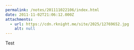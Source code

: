 ```yaml
---
permalink: /notes/201111022106/index.html
date: 2011-11-02T21:06:12.000Z
attachments:
  - url: https://cdn.rknight.me/site/2025/12769652.jpg
    alt: null
---
```


Test
